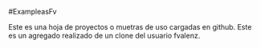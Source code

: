 #ExampleasFv

Este es una hoja de proyectos o muetras de uso cargadas en github.
Este es un agregado realizado de un clone del usuario fvalenz.